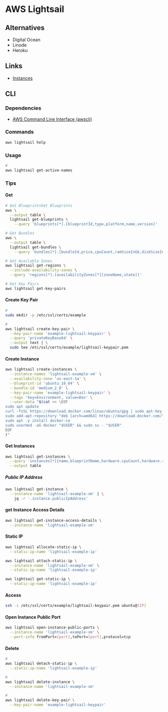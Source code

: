 # AWS Lightsail

<!--
https://registry.terraform.io/providers/hashicorp/aws/latest/docs/resources/lightsail_instance

https://github.com/search?p=1&q=filename%3A.tf+%22aws_lightsail_instance%22+%22wordpress%22&type=Code
-->

## Alternatives

- Digital Ocean
- Linode
- Heroku

## Links

- [Instances](https://lightsail.aws.amazon.com/ls/webapp/home/instances)

## CLI

### Dependencies

- [AWS Command Line Interface (awscli)](/awscli.md)

### Commands

```sh
aws lightsail help
```

### Usage

```sh
#
aws lightsail get-active-names
```

### Tips

#### Get

```sh
# Get BlueprintsGet Blueprints
aws \
  --output table \
  lightsail get-blueprints \
    --query 'blueprints[*].[blueprintId,type,platform,name,version]'

# Get Bundles
aws \
  --output table \
  lightsail get-bundles \
    --query 'bundles[*].[bundleId,price,cpuCount,ramSizeInGb,diskSizeInGb]'

# Get Available Zones
aws lightsail get-regions \
  --include-availability-zones \
  --query 'regions[*].[availabilityZones[*][zoneName,state]]'

# Get Key Pairs
aws lightsail get-key-pairs
```

#### Create Key Pair

```sh
#
sudo mkdir -p /etc/ssl/certs/example

#
aws lightsail create-key-pair \
  --key-pair-name 'example-lightsail-keypair' \
  --query 'privateKeyBase64' \
  --output text | \
  sudo tee /etc/ssl/certs/example/lightsail-keypair.pem
```

#### Create Instance

```sh
aws lightsail create-instances \
  --instance-names 'lightsail-example-vm' \
  --availability-zone 'us-east-1a' \
  --blueprint-id 'ubuntu_18_04' \
  --bundle-id 'medium_2_0' \
  --key-pair-name 'example-lightsail-keypair' \
  --tags 'key=Environment, value=Dev' \
  --user-data "$(cat << \EOF
sudo apt update
curl -fsSL https://download.docker.com/linux/ubuntu/gpg | sudo apt-key add - && sudo apt-key fingerprint 0EBFCD88
sudo add-apt-repository "deb [arch=amd64] https://download.docker.com/linux/ubuntu $(lsb_release -cs) stable"
sudo apt -y install docker-ce
sudo usermod -aG docker "$USER" && sudo su - "$USER"
EOF
)"
```

#### Get Instances

```sh
aws lightsail get-instances \
  --query 'instances[*][name,blueprintName,hardware.cpuCount,hardware.ramSizeInGb,state.name]' \
  --output table
```

##### Public IP Address

```sh
aws lightsail get-instance \
  --instance-name 'lightsail-example-vm' | \
    jq -r '.instance.publicIpAddress'
```

#### get Instance Access Details

```sh
aws lightsail get-instance-access-details \
  --instance-name 'lightsail-example-vm'
```

#### Static IP

```sh
aws lightsail allocate-static-ip \
  --static-ip-name 'lightsail-example-ip'

aws lightsail attach-static-ip \
  --instance-name 'lightsail-example-vm' \
  --static-ip-name 'lightsail-example-ip'

aws lightsail get-static-ip \
  --static-ip-name 'lightsail-example-ip'
```

#### Access

```sh
ssh -i /etc/ssl/certs/example/lightsail-keypair.pem ubuntu@[IP]
```

#### Open Instance Public Port

```sh
aws lightsail open-instance-public-ports \
  --instance-name 'lightsail-example-vm' \
  --port-info fromPort=[port],toPort=[port],protocol=tcp
```

#### Delete

```sh
#
aws lightsail detach-static-ip \
  --static-ip-name 'lightsail-example-ip'

#
aws lightsail delete-instance \
  --instance-name 'lightsail-example-vm'

#
aws lightsail delete-key-pair \
  --key-pair-name 'example-lightsail-keypair'
```
